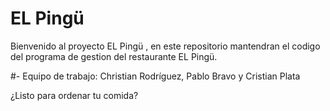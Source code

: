 
# EL Pingü

Bienvenido al proyecto EL Pingü , en este repositorio mantendran el codigo del programa de gestion del restaurante EL Pingü.

#- Equipo de trabajo: Christian Rodríguez, Pablo Bravo y Cristian Plata 

¿Listo para ordenar tu comida?

